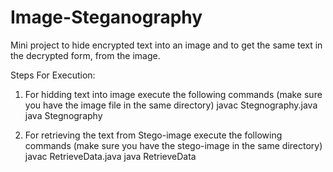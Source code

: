 # Image-Steganography
Mini project to hide encrypted text into an image and to get the same text in the decrypted form, from the image.

Steps For Execution:

1. For hidding text into image execute the following commands (make sure you have the image file in the same directory)
  javac Stegnography.java
  java Stegnography
  
2. For retrieving the text from Stego-image execute the following commands (make sure you have the stego-image in the same directory)
  javac RetrieveData.java
  java RetrieveData
